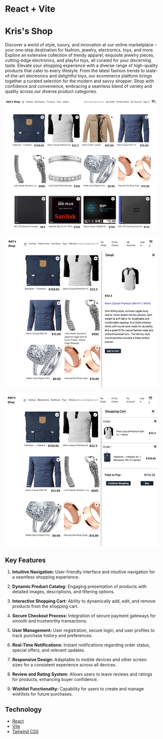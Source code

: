 # React + Vite
# Kris's Shop


Discover a world of style, luxury, and innovation at our online marketplace – your one-stop destination for fashion, jewelry, electronics, toys, and more. Explore an extensive collection of trendy apparel, exquisite jewelry pieces, cutting-edge electronics, and playful toys, all curated for your discerning taste. Elevate your shopping experience with a diverse range of high-quality products that cater to every lifestyle. From the latest fashion trends to state-of-the-art electronics and delightful toys, our ecommerce platform brings together a curated selection for the modern and savvy shopper. Shop with confidence and convenience, embracing a seamless blend of variety and quality across our diverse product categories.


![HomePage](imagen1.png)

![Product Detail](imagen4.png)

![Shopping Cart](imagen5.png)


## Key Features
1. **Intuitive Navigation:** User-friendly interface and intuitive navigation for a seamless shopping experience.

2. **Dynamic Product Catalog:** Engaging presentation of products with detailed images, descriptions, and filtering options.

3. **Interactive Shopping Cart:** Ability to dynamically add, edit, and remove products from the shopping cart.

4. **Secure Checkout Process:** Integration of secure payment gateways for smooth and trustworthy transactions.

5. **User Management:** User registration, secure login, and user profiles to track purchase history and preferences.

6. **Real-Time Notifications:** Instant notifications regarding order status, special offers, and relevant updates.

7. **Responsive Design:** Adaptable to mobile devices and other screen sizes for a consistent experience across all devices.

8. **Review and Rating System:** Allows users to leave reviews and ratings for products, enhancing buyer confidence.

9. **Wishlist Functionality:** Capability for users to create and manage wishlists for future purchases.

## Technology

- [React](https://reactjs.org/)
- [Vite](https://vitejs.dev/)
- [Tailwind CSS](https://tailwindcss.com/)